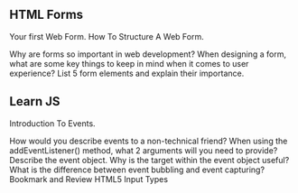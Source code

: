 ## HTML Forms
Your first Web Form. How To Structure A Web Form.

Why are forms so important in web development?
When designing a form, what are some key things to keep in mind when it comes to user experience?
List 5 form elements and explain their importance.

## Learn JS
Introduction To Events.

How would you describe events to a non-technical friend?
When using the addEventListener() method, what 2 arguments will you need to provide?
Describe the event object. Why is the target within the event object useful?
What is the difference between event bubbling and event capturing?
Bookmark and Review
HTML5 Input Types


